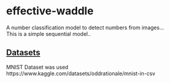 # effective-waddle
A number classification model to detect numbers from images...<br>
This is a simple sequential model..<br>
<h2><u>Datasets</u></h2>
MNIST Dataset was used<br>
https://www.kaggle.com/datasets/oddrationale/mnist-in-csv
